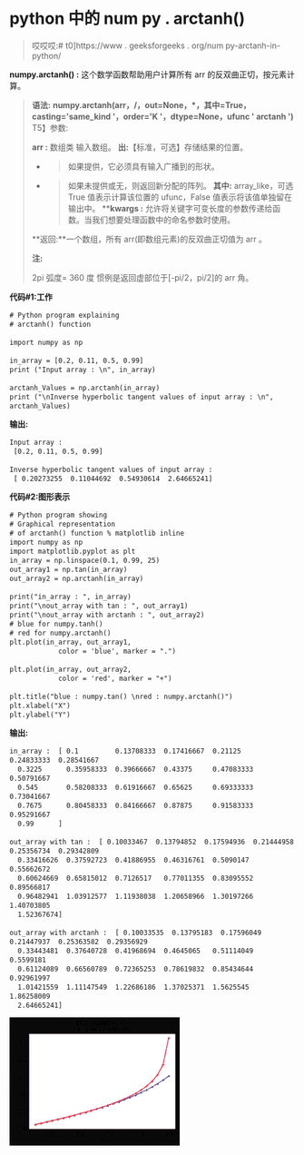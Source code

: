 # python 中的 num py . arctanh()

> 哎哎哎:# t0]https://www . geeksforgeeks . org/num py-arctanh-in-python/

**numpy.arctanh() :** 这个数学函数帮助用户计算所有 arr 的反双曲正切，按元素计算。

> **语法:** **numpy.arctanh(arr，/，out=None，*，其中=True，casting='same_kind '，order='K '，dtype=None，ufunc ' arctanh ')**
> T5】参数:
> 
> **arr :** 数组类
> 输入数组。
> **出:**【标准，可选】存储结果的位置。
> - >如果提供，它必须具有输入广播到的形状。
> - >如果未提供或无，则返回新分配的阵列。
> **其中:** array_like，可选
> True 值表示计算该位置的 ufunc，False 值表示将该值单独留在输出中。
> ****kwargs :** 允许将关键字可变长度的参数传递给函数。当我们想要处理函数中的命名参数时使用。
> 
> **返回:**一个数组，所有 arr(即数组元素)的反双曲正切值为 arr
> 。
> 
> **注:**
> 
> 2pi 弧度= 360 度
> 惯例是返回虚部位于[-pi/2，pi/2]的 arr 角。

**代码#1:工作**

```
# Python program explaining
# arctanh() function

import numpy as np

in_array = [0.2, 0.11, 0.5, 0.99]
print ("Input array : \n", in_array)

arctanh_Values = np.arctanh(in_array)
print ("\nInverse hyperbolic tangent values of input array : \n", arctanh_Values)
```

**输出:**

```
Input array : 
 [0.2, 0.11, 0.5, 0.99]

Inverse hyperbolic tangent values of input array : 
 [ 0.20273255  0.11044692  0.54930614  2.64665241]
```

**代码#2:图形表示**

```
# Python program showing
# Graphical representation  
# of arctanh() function % matplotlib inline 
import numpy as np
import matplotlib.pyplot as plt
in_array = np.linspace(0.1, 0.99, 25)
out_array1 = np.tan(in_array)
out_array2 = np.arctanh(in_array)

print("in_array : ", in_array)
print("\nout_array with tan : ", out_array1)
print("\nout_array with arctanh : ", out_array2)
# blue for numpy.tanh() 
# red for numpy.arctanh()
plt.plot(in_array, out_array1,
            color = 'blue', marker = ".")

plt.plot(in_array, out_array2,
            color = 'red', marker = "+")

plt.title("blue : numpy.tan() \nred : numpy.arctanh()")
plt.xlabel("X")
plt.ylabel("Y")
```

**输出:**

```
in_array :  [ 0.1         0.13708333  0.17416667  0.21125     0.24833333  0.28541667
  0.3225      0.35958333  0.39666667  0.43375     0.47083333  0.50791667
  0.545       0.58208333  0.61916667  0.65625     0.69333333  0.73041667
  0.7675      0.80458333  0.84166667  0.87875     0.91583333  0.95291667
  0.99      ]

out_array with tan :  [ 0.10033467  0.13794852  0.17594936  0.21444958  0.25356734  0.29342809
  0.33416626  0.37592723  0.41886955  0.46316761  0.5090147   0.55662672
  0.60624669  0.65815012  0.7126517   0.77011355  0.83095552  0.89566817
  0.96482941  1.03912577  1.11938038  1.20658966  1.30197266  1.40703805
  1.52367674]

out_array with arctanh :  [ 0.10033535  0.13795183  0.17596049  0.21447937  0.25363582  0.29356929
  0.33443481  0.37640728  0.41968694  0.4645065   0.51114049  0.5599181
  0.61124089  0.66560789  0.72365253  0.78619832  0.85434644  0.92961997
  1.01421559  1.11147549  1.22686186  1.37025371  1.5625545   1.86258009
  2.64665241]

```

![](img/fc471259d13f1c4fbe6024caff201d4b.png)